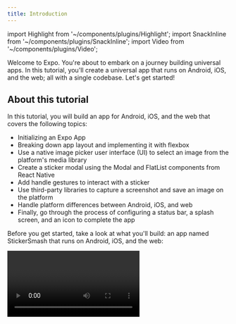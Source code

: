 ```yaml
---
title: Introduction
---
```


import Highlight from '~/components/plugins/Highlight';
import SnackInline from '~/components/plugins/SnackInline';
import Video from '~/components/plugins/Video';

Welcome to Expo. You're about to embark on a journey building universal apps. In this tutorial, you'll create a universal app that runs on Android, iOS, and the web; all with a single codebase. Let's get started!

## About this tutorial

In this tutorial, you will build an app for Android, iOS, and the web that covers the following topics:

- Initializing an Expo App
- Breaking down app layout and implementing it with flexbox
- Use a native image picker user interface (UI) to select an image from the platform's media library
- Create a sticker modal using the Modal and FlatList components from React Native
- Add handle gestures to interact with a sticker
- Use third-party libraries to capture a screenshot and save an image on the platform
- Handle platform differences between Android, iOS, and web
- Finally, go through the process of configuring a status bar, a splash screen, and an icon to complete the app

Before you get started, take a look at what you'll build: an app named StickerSmash that runs on Android, iOS, and the web:

<Video file="tutorial/final.mp4" />

The objective of this tutorial is to get you started with Expo and to get familiar with the Expo SDK. You will use different Expo libraries such as `expo-image-picker`, `expo-media-library`, and `expo-status-bar`. Some of the functionalities these libraries will help you implement are picking an image from a device's media library, saving the image on the device, and so on. Expo's SDK provides universal libraries that make implementing features across unique platforms a snap. With that said, you can use any native code or library in your apps.

Further in the tutorial, we will also use libraries like [React Native Gesture Handler](https://docs.swmansion.com/react-native-gesture-handler/) and [Reanimated](https://docs.swmansion.com/react-native-reanimated/) to add interactivity and to implement pan and tap gestures to add interactive features.

This tutorial is divided into eight chapters. Each chapter covers a different topic that we thought will be essential for you to grasp the fundamentals of how different pieces come together when you are building a mobile app. This is a self-paced tutorial, so feel free to take your time and go through each chapter at your own pace or leave out any section and come back to it later.

Each chapter also contains the code for that specific part. Feel free to follow along either by creating your own app from scratch or using Expo Snack examples to copy and paste the code if you get lost in between.

## How to use this tutorial

We believe in "learning by doing" so this tutorial emphasizes doing over explaining. You can follow along the journey of building the app in the following ways:

- Create a new Expo project and start building the app from scratch
- Clone the starter project and start building the app from scratch

Throughout the tutorial, any important code or code that has changed between examples will be <Highlight>highlighted in yellow</Highlight>. You can hover over the highlights (on desktop) or tap them (on mobile) to see more context on the change. For example, the code highlighted in the snippet below explains what it does:

<SnackInline label="Hello world">

<!-- prettier-ignore -->
```js
import { StyleSheet, Text, View } from 'react-native';

export default function App() {
  return (
    <View style={styles.container}>    
      /* @info This used to say, "Open up App.js to start working on your app!". Now it's "Hello world!". */<Text>Hello world!</Text>/* @end */      
    </View>
  );
}

const styles = StyleSheet.create({
  container: {
    flex: 1,
    backgroundColor: '#fff',
    alignItems: 'center',
    justifyContent: 'center',
  },
});
```

</SnackInline>

> **Wait, what is this "Try this example on Snack" button?**
>
> Snack is a web-based editor that works similarly to an Expo project. It's a great way to share code snippets and try things out without needing to get a project running on your own computer with `npx create-expo-app`.
>
> Go ahead, press the above button. You will see the above code running in a Snack. Try to switch between iOS, Android, or the web. You can also open it on your device in the Expo Go app by pressing the **Run** button.
>
> Throughout this tutorial, use Snack to copy and paste the code into your own project on your computer. We will continue to provide Snacks for each module, and **we recommend you create the app on your machine to go through the experience of building the app**.

## Up next

If you're already familiar with Expo, feel free to jump ahead to specific chapters. However, if you'd like to build an entire app, continue to the next step in which you will learn [how to initialize an app with Expo](/tutorial/initialize-app/).
